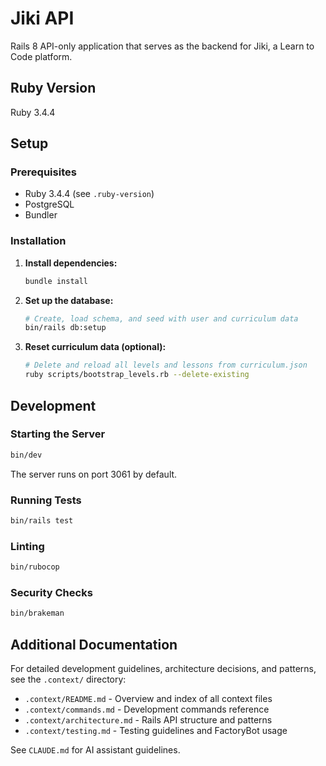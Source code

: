 # Jiki API

Rails 8 API-only application that serves as the backend for Jiki, a Learn to Code platform.

## Ruby Version

Ruby 3.4.4

## Setup

### Prerequisites

- Ruby 3.4.4 (see `.ruby-version`)
- PostgreSQL
- Bundler

### Installation

1. **Install dependencies:**
   ```bash
   bundle install
   ```

2. **Set up the database:**
   ```bash
   # Create, load schema, and seed with user and curriculum data
   bin/rails db:setup
   ```

3. **Reset curriculum data (optional):**
   ```bash
   # Delete and reload all levels and lessons from curriculum.json
   ruby scripts/bootstrap_levels.rb --delete-existing
   ```

## Development

### Starting the Server

```bash
bin/dev
```

The server runs on port 3061 by default.

### Running Tests

```bash
bin/rails test
```

### Linting

```bash
bin/rubocop
```

### Security Checks

```bash
bin/brakeman
```

## Additional Documentation

For detailed development guidelines, architecture decisions, and patterns, see the `.context/` directory:
- `.context/README.md` - Overview and index of all context files
- `.context/commands.md` - Development commands reference
- `.context/architecture.md` - Rails API structure and patterns
- `.context/testing.md` - Testing guidelines and FactoryBot usage

See `CLAUDE.md` for AI assistant guidelines.
